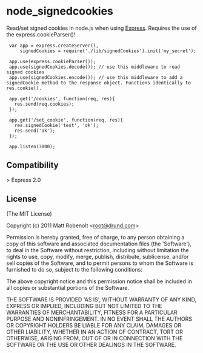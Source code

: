 # node_signedcookies
  
  Read/set signed cookies in node.js when using [Express](https://github.com/visionmedia/express).
  Requires the use of the express.cookieParser()!  
  
     var app = express.createServer(),
         signedCookies = require('./lib/signedCookies').init('my_secret');
     
     app.use(express.cookieParser());
     app.use(signedCookies.decode()); // use this middleware to read signed cookies
     app.use(signedCookies.encode()); // use this middleware to add a signedCookie method to the response object. Functions identically to res.cookie().
     
     app.get('/cookies', function(req, res){
       res.send(req.cookies);
     });
     
     app.get('/set_cookie', function(req, res){
       res.signedCookie('test', 'ok');
       res.send('ok');
     });
     
     app.listen(3000);

## Compatibility

&gt; Express 2.0

## License 

(The MIT License)

Copyright (c) 2011 Matt Robenolt &lt;root@drund.com&gt;

Permission is hereby granted, free of charge, to any person obtaining
a copy of this software and associated documentation files (the
'Software'), to deal in the Software without restriction, including
without limitation the rights to use, copy, modify, merge, publish,
distribute, sublicense, and/or sell copies of the Software, and to
permit persons to whom the Software is furnished to do so, subject to
the following conditions:

The above copyright notice and this permission notice shall be
included in all copies or substantial portions of the Software.

THE SOFTWARE IS PROVIDED 'AS IS', WITHOUT WARRANTY OF ANY KIND,
EXPRESS OR IMPLIED, INCLUDING BUT NOT LIMITED TO THE WARRANTIES OF
MERCHANTABILITY, FITNESS FOR A PARTICULAR PURPOSE AND NONINFRINGEMENT.
IN NO EVENT SHALL THE AUTHORS OR COPYRIGHT HOLDERS BE LIABLE FOR ANY
CLAIM, DAMAGES OR OTHER LIABILITY, WHETHER IN AN ACTION OF CONTRACT,
TORT OR OTHERWISE, ARISING FROM, OUT OF OR IN CONNECTION WITH THE
SOFTWARE OR THE USE OR OTHER DEALINGS IN THE SOFTWARE.
